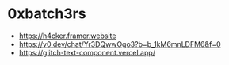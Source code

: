 # 0xbatch3rs
- https://h4cker.framer.website
- https://v0.dev/chat/Yr3DQwwOgo3?b=b_1kM6mnLDFM6&f=0
- https://glitch-text-component.vercel.app/